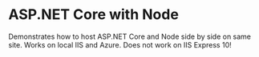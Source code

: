 # ASP.NET Core with Node
Demonstrates how to host ASP.NET Core and Node side by side on same site. Works on local IIS and Azure. Does not work on IIS Express 10!
